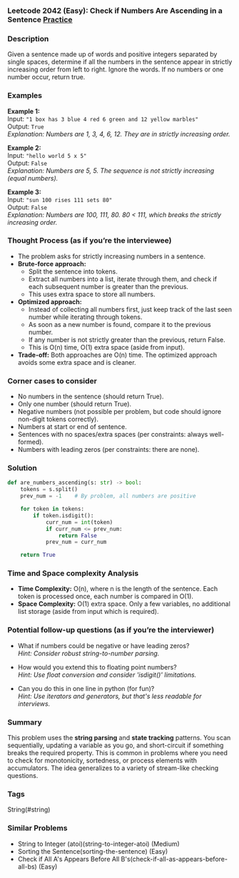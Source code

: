 ### Leetcode 2042 (Easy): Check if Numbers Are Ascending in a Sentence [Practice](https://leetcode.com/problems/check-if-numbers-are-ascending-in-a-sentence)

### Description  
Given a sentence made up of words and positive integers separated by single spaces, determine if all the numbers in the sentence appear in strictly increasing order from left to right. Ignore the words. If no numbers or one number occur, return true.

### Examples  

**Example 1:**  
Input: `"1 box has 3 blue 4 red 6 green and 12 yellow marbles"`  
Output: `True`  
*Explanation: Numbers are 1, 3, 4, 6, 12. They are in strictly increasing order.*

**Example 2:**  
Input: `"hello world 5 x 5"`  
Output: `False`  
*Explanation: Numbers are 5, 5. The sequence is not strictly increasing (equal numbers).*

**Example 3:**  
Input: `"sun 100 rises 111 sets 80"`  
Output: `False`  
*Explanation: Numbers are 100, 111, 80. 80 < 111, which breaks the strictly increasing order.*

### Thought Process (as if you’re the interviewee)  
- The problem asks for strictly increasing numbers in a sentence.
- **Brute-force approach:** 
  - Split the sentence into tokens.
  - Extract all numbers into a list, iterate through them, and check if each subsequent number is greater than the previous.
  - This uses extra space to store all numbers.
- **Optimized approach:**
  - Instead of collecting all numbers first, just keep track of the last seen number while iterating through tokens.
  - As soon as a new number is found, compare it to the previous number.
  - If any number is not strictly greater than the previous, return False.
  - This is O(n) time, O(1) extra space (aside from input).
- **Trade-off:** Both approaches are O(n) time. The optimized approach avoids some extra space and is cleaner.

### Corner cases to consider  
- No numbers in the sentence (should return True).
- Only one number (should return True).
- Negative numbers (not possible per problem, but code should ignore non-digit tokens correctly).
- Numbers at start or end of sentence.
- Sentences with no spaces/extra spaces (per constraints: always well-formed).
- Numbers with leading zeros (per constraints: there are none).

### Solution

```python
def are_numbers_ascending(s: str) -> bool:
    tokens = s.split()
    prev_num = -1    # By problem, all numbers are positive

    for token in tokens:
        if token.isdigit():
            curr_num = int(token)
            if curr_num <= prev_num:
                return False
            prev_num = curr_num

    return True
```

### Time and Space complexity Analysis  

- **Time Complexity:** O(n), where n is the length of the sentence. Each token is processed once, each number is compared in O(1).
- **Space Complexity:** O(1) extra space. Only a few variables, no additional list storage (aside from input which is required).

### Potential follow-up questions (as if you’re the interviewer)  

- What if numbers could be negative or have leading zeros?  
  *Hint: Consider robust string-to-number parsing.*

- How would you extend this to floating point numbers?  
  *Hint: Use float conversion and consider 'isdigit()' limitations.*

- Can you do this in one line in python (for fun)?  
  *Hint: Use iterators and generators, but that's less readable for interviews.*

### Summary
This problem uses the **string parsing** and **state tracking** patterns. You scan sequentially, updating a variable as you go, and short-circuit if something breaks the required property. This is common in problems where you need to check for monotonicity, sortedness, or process elements with accumulators. The idea generalizes to a variety of stream-like checking questions.

### Tags
String(#string)

### Similar Problems
- String to Integer (atoi)(string-to-integer-atoi) (Medium)
- Sorting the Sentence(sorting-the-sentence) (Easy)
- Check if All A's Appears Before All B's(check-if-all-as-appears-before-all-bs) (Easy)